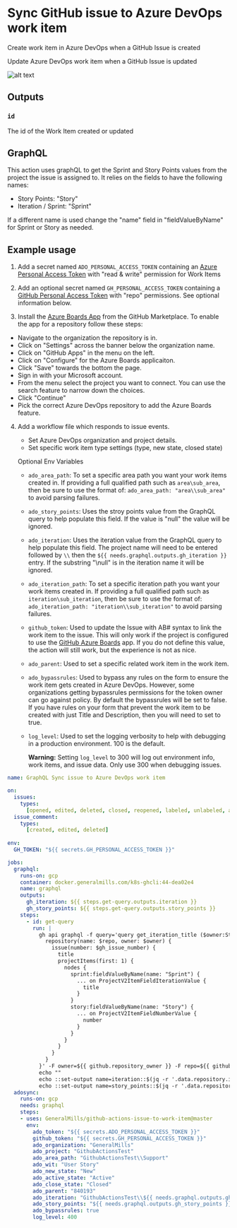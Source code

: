 # Sync GitHub issue to Azure DevOps work item

Create work item in Azure DevOps when a GitHub Issue is created

Update Azure DevOps work item when a GitHub Issue is updated

![alt text](./assets/demo.gif "animated demo")

## Outputs

### `id`

The id of the Work Item created or updated

## GraphQL
This action uses graphQL to get the Sprint and Story Points values from the project the issue is assigned to.  It relies on the fields to have the following names:
- Story Points: "Story"
- Iteration / Sprint: "Sprint"

If a different name is used change the "name" field in "fieldValueByName" for Sprint or Story as needed.

## Example usage

1. Add a secret named `ADO_PERSONAL_ACCESS_TOKEN` containing an [Azure Personal Access Token](https://docs.microsoft.com/en-us/azure/devops/organizations/accounts/use-personal-access-tokens-to-authenticate) with "read & write" permission for Work Items

2. Add an optional secret named `GH_PERSONAL_ACCESS_TOKEN` containing a [GitHub Personal Access Token](https://help.github.com/en/enterprise/2.17/user/github/authenticating-to-github/creating-a-personal-access-token-for-the-command-line) with "repo" permissions. See optional information below.

3. Install the [Azure Boards App](https://github.com/marketplace/azure-boards) from the GitHub Marketplace.  To enable the app for a repository follow these steps:
-  Navigate to the organization the repository is in.
-  Click on "Settings" across the banner below the organization name.
-  Click on "GitHub Apps" in the menu on the left.
-  Click on "Configure" for the Azure Boards applicaiton.
-  Click "Save" towards the bottom the page.
-  Sign in with your Microsoft account.
-  From the menu select the project you want to connect.  You can use the search feature to narrow down the choices.
-  Click "Continue"
-  Pick the correct Azure DevOps repository to add the Azure Boards feature.

4. Add a workflow file which responds to issue events.

   - Set Azure DevOps organization and project details.
   - Set specific work item type settings (type, new state, closed state)

   Optional Env Variables

   - `ado_area_path`: To set a specific area path you want your work items created in. If providing a full qualified path such as `area\sub_area`, then be sure to use the format of: `ado_area_path: "area\\sub_area"` to avoid parsing failures.
   - `ado_story_points`:  Uses the stroy points value from the GraphQL query to help populate this field.  If the value is "null" the value will be ignored.
   - `ado_iteration`: Uses the iteration value from the GraphQL query to help populate this field.  The project name will need to be entered followed by `\\` then the `${{ needs.graphql.outputs.gh_iteration }}` entry.  If the substring "\\null" is in the iteration name it will be ignored.
   - `ado_iteration_path`: To set a specific iteration path you want your work items created in. If providing a full qualified path such as `iteration\sub_iteration`, then be sure to use the format of: `ado_iteration_path: "iteration\\sub_iteration"` to avoid parsing failures.
   - `github_token`: Used to update the Issue with AB# syntax to link the work item to the issue. This will only work if the project is configured to use the [GitHub Azure Boards](https://github.com/marketplace/azure-boards) app. If you do not define this value, the action will still work, but the experience is not as nice.
   - `ado_parent`: Used to set a specific related work item in the work item.
   - `ado_bypassrules`: Used to bypass any rules on the form to ensure the work item gets created in Azure DevOps. However, some organizations getting bypassrules permissions for the token owner can go against policy. By default the bypassrules will be set to false. If you have rules on your form that prevent the work item to be created with just Title and Description, then you will need to set to true.
   - `log_level`: Used to set the logging verbosity to help with debugging in a production environment. 100 is the default. 

     **Warning:** Setting `log_level` to 300 will log out environment info, work items, and issue data. Only use 300 when debugging issues.

```yaml
name: GraphQL Sync issue to Azure DevOps work item

on:
  issues:
    types:
      [opened, edited, deleted, closed, reopened, labeled, unlabeled, assigned]
  issue_comment:
    types:
      [created, edited, deleted]
      
env:
  GH_TOKEN: "${{ secrets.GH_PERSONAL_ACCESS_TOKEN }}"

jobs:
  graphql:
    runs-on: gcp
    container: docker.generalmills.com/k8s-ghcli:44-dea02e4
    name: graphql
    outputs:
      gh_iteration: ${{ steps.get-query.outputs.iteration }}
      gh_story_points: ${{ steps.get-query.outputs.story_points }}
    steps:
      - id: get-query
        run: |
          gh api graphql -f query='query get_iteration_title ($owner:String!, $repo:String!, $gh_issue_number:Int!) {
            repository(name: $repo, owner: $owner) {
              issue(number: $gh_issue_number) {
                title
                projectItems(first: 1) {
                  nodes {
                    sprint:fieldValueByName(name: "Sprint") {
                      ... on ProjectV2ItemFieldIterationValue {
                        title
                      }
                    }
                    story:fieldValueByName(name: "Story") {
                      ... on ProjectV2ItemFieldNumberValue {
                        number
                      }
                    }
                  }
                }
              }
            }
          }' -F owner=${{ github.repository_owner }} -F repo=${{ github.event.repository.name }} -F gh_issue_number=${{ github.event.issue.number }} > result.json
          echo ""
          echo ::set-output name=iteration::$(jq -r '.data.repository.issue.projectItems.nodes[0].sprint.title' result.json)
          echo ::set-output name=story_points::$(jq -r '.data.repository.issue.projectItems.nodes[0].story.number' result.json)
  adosync:
    runs-on: gcp
    needs: graphql
    steps:    
    - uses: GeneralMills/github-actions-issue-to-work-item@master
      env:
        ado_token: "${{ secrets.ADO_PERSONAL_ACCESS_TOKEN }}"
        github_token: "${{ secrets.GH_PERSONAL_ACCESS_TOKEN }}"
        ado_organization: "GeneralMills"
        ado_project: "GithubActionsTest"
        ado_area_path: "GithubActionsTest\\Support"
        ado_wit: "User Story"
        ado_new_state: "New"
        ado_active_state: "Active"
        ado_close_state: "Closed"
        ado_parent: "840193"
        ado_iteration: "GithubActionsTest\\${{ needs.graphql.outputs.gh_iteration }}"
        ado_story_points: "${{ needs.graphql.outputs.gh_story_points }}"
        ado_bypassrules: true
        log_level: 400 
```
